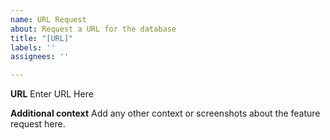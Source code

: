 ```yaml
---
name: URL Request
about: Request a URL for the database
title: "[URL]"
labels: ''
assignees: ''

---
```


**URL**
Enter URL Here

**Additional context**
Add any other context or screenshots about the feature request here.
